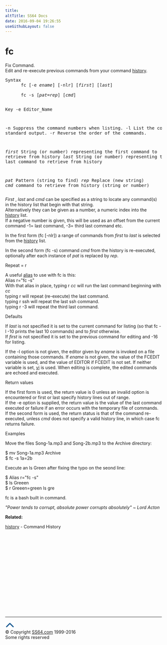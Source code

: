 ```yaml
---
title:
altTitle: SS64 Docs
date: 2016-09-04 19:26:55
useGithubLayout: false
---
```

<!-- #BeginLibraryItem "/Library/head_osx.lbi" --><!-- #EndLibraryItem --><h1>fc</h1> 
<p>Fix Command.  <br>
Edit  and re-execute previous commands from your command <a href="history.html">history</a>.</p>
<pre>Syntax
      fc [-e <i>ename</i>] [-nlr] [<i>first</i>] [<i>last</i>]
<br>      fc -s [<i>pat</i>=<i>rep</i>] [<i>cmd</i>]

Key
   -e   Editor_Name

   -n   Suppress the command numbers when listing.
   -l   List the commands to standard output.
   -r   Reverse the order of the commands.

  <i>first</i> String (or number) representing the first command to retrieve from history
  <i>last</i>  String (or number) representing the last command to retrieve from history

   <i>pat</i>  Pattern (string to find)
   <i>rep</i>  Replace (new string)
   <i>cmd</i>  command to retrieve from history (string or number)
</pre>
<p><i>First</i> , <i>last</i> and <i>cmd</i> can be specified as a string to locate any command(s) in the history list that begin with that string.<br>
Alternatively they can be given as  a number,  a numeric index into the <a href="history.html">history</a> list.<br>
If  a negative number is given, this will be used as an offset from the current command -1= last command, -3= third last command etc.</p>
<p>In the first form (<span class="code">fc  [-nlr]</span>) a range of commands from <i>first</i> to <i>last</i> is selected from the <a href="history.html">history</a> list.</p>
<p>In the second form (<span class="code">fc -s</span>) command <i>cmd </i>from the history is re-executed, optionally after each instance of <i>pat</i> is replaced by <i>rep</i>. </p>
<p>Repeat = r </p>
<p>A
useful <a href="alias.html">alias</a> to use with fc is this:<br> 
<span class="code">Alias r="fc -s"</span><br>
 With that alias in place, typing <span class="code">r <i>cc</i></span> will run the last command
beginning with <span class="code"><i>cc</i></span> <br>
typing <span class="code">r</span> will repeat (re-execute) the last command.<br>
typing <span class="code">r ssh</span> will repeat  the last ssh command.<br>
typing <span class="code">r -3 </span> will repeat the third last command.</p>
<p>Defaults</p>
<p>If <i>last</i> is not specified it is set to the current command for listing (so that <span class="code">fc -l -10</span> prints the last 10 commands) and to <i>first</i> otherwise. <br>
If <i>first</i> is not specified it is set to the previous command for editing and -16 for listing.</p>
<p> If the -l option is not given, the editor given by <i>ename</i> is invoked on a file containing those commands. If <i>ename</i> is not given, the value of the FCEDIT variable is used, and the value of EDITOR if FCEDIT is not set. If neither variable is set, <a href="vi.html">vi</a> is used. When editing is complete, the edited commands are echoed and executed.</p>
<p>Return values</p>
<p>If the first form is used, the return value is <span class="code">0</span> unless an invalid option is encountered or first or last specify history lines out of range. <br>
If the -e option is supplied, the return value is the value of the last command executed or failure if an error occurs with the temporary file of commands. <br>
If the second form is used, the return status is that of the command
re-executed, unless <i>cmd</i> does not specify a valid history line, in which case fc returns  failure.</p>
<p> Examples</p>
<p>Move the files <span class="code">Song-1a.mp3</span> and <span class="code">Song-2b.mp3</span> to the Archive directory:</p>
<p class="code"> $ mv Song-1a.mp3 Archive<br>
$ fc -s 1a=2b</p>
<p>Execute an <span class="code">ls Green</span> after fixing the typo on the seond line:</p>
<p class="code">$ Alias r="fc -s"<br>
$ 
ls Greeen <br>
$ r Greeen=green ls gre </p>
<p>fc is a bash built in command.</p>
<p class="quote"><i>"Power tends to corrupt, absolute power corrupts absolutely" ~ Lord 
  Acton</i></p>
<p><b>Related:</b></p>
<p>  
<a href="history.html">history</a> - Command History</p><!-- #BeginLibraryItem "/Library/foot_osx.lbi" --><p>
<!-- OSX300 -->
<ins class="adsbygoogle" style="display:inline-block;width:300px;height:250px" data-ad-client="ca-pub-6140977852749469" data-ad-slot="1823340303"></ins>
<script>
(adsbygoogle = window.adsbygoogle || []).push({});
</script></p>
<hr>
<div id="bl" class="footer"><a href="fc.html#"><img src="../images/top.png" width="30" height="22" alt="Back to the Top"></a></div>
<div id="br" class="footer, tagline">© Copyright <a href="http://ss64.com/">SS64.com</a> 1999-2016<br>
Some rights reserved</div><!-- #EndLibraryItem -->
